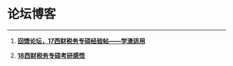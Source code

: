 # 论坛博客

***

1. [**回馈论坛，17西财税务专硕经验帖——学渣适用**](http://bbs.kaoyan.com/t7873197p1)

2. [**18西财税务专硕考研感悟**](http://bbs.kaoyan.com/t8650194p1)